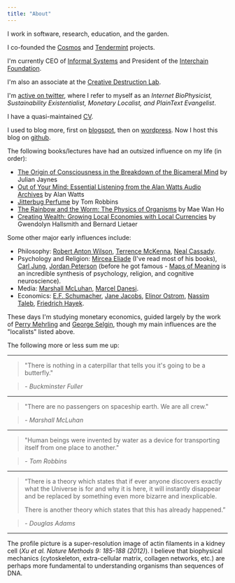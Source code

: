 ```yaml
---
title: "About"
---
```


I work in software, research, education, and the garden.

I co-founded the [Cosmos] and [Tendermint] projects.

I'm currently CEO of [Informal Systems] 
and President of the [Interchain Foundation].

I'm also an associate at the [Creative Destruction
Lab](https://www.creativedestructionlab.com/people/ethan-buchman/).

I'm [active on twitter], where I refer to myself as an *Internet BioPhysicist, Sustainability Existentialist, Monetary Localist, and PlainText Evangelist*.

I have a quasi-maintained [CV](https://github.com/ebuchman/resume/blob/master/resume.pdf).

I used to blog more, first on [blogspot](http://easythereentropy.blogspot.com/),
then on [wordpress](https://easythereentropy.wordpress.com/). Now I host this
blog on [github](https://ebuchman.github.io/posts/).

The following books/lectures have had an outsized influence on my life (in order):

- [The Origin of Consciousness in the Breakdown of the Bicameral Mind] by Julian
  Jaynes
- [Out of Your Mind: Essential Listening from the Alan Watts Audio Archives] by
  Alan Watts
- [Jitterbug Perfume] by Tom Robbins
- [The Rainbow and the Worm: The Physics of Organisms] by Mae Wan Ho
- [Creating Wealth: Growing Local Economies with Local Currencies] by Gwendolyn
  Hallsmith and Bernard Lietaer

Some other major early influences include:

- Philosophy: [Robert Anton Wilson], [Terrence McKenna], [Neal Cassady].
- Psychology and Religion: [Mircea Eliade] \(I've read most of his books), [Carl Jung], [Jordan Peterson] \(before he got famous - 
[Maps of Meaning] is an incredible synthesis of psychology, religion, and cognitive neuroscience).
- Media: [Marshall McLuhan], [Marcel Danesi].
- Economics: [E.F. Schumacher], [Jane Jacobs], [Elinor Ostrom], [Nassim Taleb], [Friedrich Hayek].

These days I'm studying monetary economics, guided largely by the work of 
[Perry Mehrling] and [George Selgin], though my main influences are the
"localists" listed above.


The following more or less sum me up:

---
> "There is nothing in a caterpillar that tells you it's going to be a butterfly."

> *- Buckminster Fuller*

---

> "There are no passengers on spaceship earth. We are all crew."

> *- Marshall McLuhan*

---

> "Human beings were invented by water as a device for transporting itself from
one place to another."

> *- Tom Robbins*

---

> “There is a theory which states that if ever anyone discovers exactly what the
Universe is for and why it is here, it will instantly disappear and be
replaced by something even more bizarre and inexplicable. 
>
> There is another theory which states that this has already happened.”

> *- Douglas Adams*

---


The profile picture is a super-resolution image of actin filaments in a kidney
cell (*Xu et al. Nature Methods 9: 185-188 (2012)*). I believe that 
biophysical mechanics (cytoskeleton, extra-cellular matrix, collagen networks,
etc.) are perhaps more fundamental to understanding organisms than sequences of DNA.

[Cosmos]: https://cosmos.network
[Tendermint]: https://github.com/tendermint/tendermint
[Interchain Foundation]: https://interchain.io/
[Informal Systems]: https://informal.systems/
[The Origin of Consciousness in the Breakdown of the Bicameral Mind]: https://www.julianjaynes.org/resources/books/ooc/
[Out of Your Mind: Essential Listening from the Alan Watts Audio Archives]: https://www.soundstrue.com/products/out-of-your-mind
[Jitterbug Perfume]: https://en.wikipedia.org/wiki/Jitterbug_Perfume
[The Rainbow and the Worm: The Physics of Organisms]: https://www.worldscientific.com/worldscibooks/10.1142/6928
[Creating Wealth: Growing Local Economies with Local Currencies]: https://newsociety.ca/books/c/creating-wealth
[Robert Anton Wilson]: https://en.wikipedia.org/wiki/Robert_Anton_Wilson
[Terrence McKenna]: https://en.wikipedia.org/wiki/Terence_McKenna
[Neal Cassady]: https://en.wikipedia.org/wiki/Neal_Cassady
[Mircea Eliade]: https://en.wikipedia.org/wiki/Mircea_Eliade
[Carl Jung]: https://en.wikipedia.org/wiki/Carl_Jung
[Jordan Peterson]: https://www.jordanbpeterson.com/
[Maps of Meaning]: https://www.jordanbpeterson.com/maps-of-meaning/
[Perry Mehrling]: http://sites.bu.edu/perry/
[George Selgin]: https://en.wikipedia.org/wiki/George_Selgin
[E.F. Schumacher]: https://en.wikipedia.org/wiki/E._F._Schumacher
[Jane Jacobs]: https://en.wikipedia.org/wiki/Jane_Jacobs
[Elinor Ostrom]: https://en.wikipedia.org/wiki/Elinor_Ostrom
[Nassim Taleb]: https://en.wikipedia.org/wiki/Nassim_Nicholas_Taleb
[Friedrich Hayek]: https://en.wikipedia.org/wiki/Friedrich_Hayek
[active on twitter]: https://twitter.com/buchmanster
[Marshall McLuhan]: https://en.wikipedia.org/wiki/Marshall_McLuhan
[Marcel Danesi]: https://en.wikipedia.org/wiki/Marcel_Danesi
